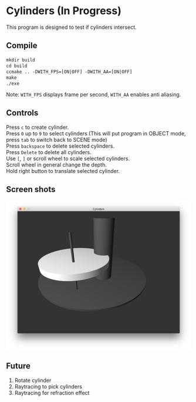 # Cylinders (In Progress)

This program is designed to test if cylinders intersect.

## Compile
```
mkdir build
cd build
ccmake .. -DWITH_FPS=[ON|OFF] -DWITH_AA=[ON|OFF]
make
./exe
```

Note: `WITH_FPS` displays frame per second, `WITH_AA` enables anti aliasing.

## Controls
Press `c` to create cylinder.<br />
Press `0` up to `9` to select cylinders (This will put program in OBJECT mode, press `tab` to switch back to SCENE mode)<br />
Press `backspace` to delete selected cylinders.<br />
Press `Delete` to delete all cylinders.<br />
Use `[`, `]` or scroll wheel to scale selected cylinders.<br />
Scroll wheel in general change the depth.<br />
Hold right button to translate selected cylinder.<br />

## Screen shots
![alt text](https://github.com/Guo-Haowei/Cylinders/blob/master/ScreenShot.png)

## Future
1. Rotate cylinder
2. Raytracing to pick cylinders
3. Raytracing for refraction effect
